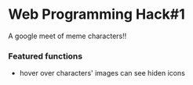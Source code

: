 # Web Programming Hack#1
A google meet of meme characters!!

### Featured functions
- hover over characters' images can see hiden icons